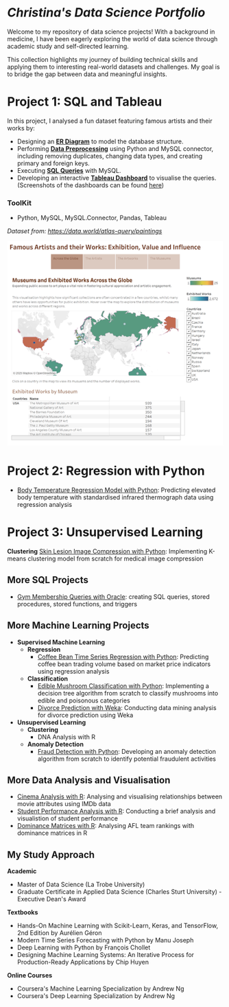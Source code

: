 # *Christina's Data Science Portfolio*
Welcome to my repository of data science projects! With a background in medicine, I have been eagerly exploring the world of data science through academic study and self-directed learning. 

This collection highlights my journey of building technical skills and applying them to interesting real-world datasets and challenges. My goal is to bridge the gap between data and meaningful insights.   

# Project 1: SQL and Tableau
In this project, I analysed a fun dataset featuring famous artists and their works by:
- Designing an [**ER Diagram**](Famous%20Paintings/Art%20ER%20Diagram.jpg) to model the database structure.
- Performing [**Data Preprocessing**](Famous%20Paintings/art_preprocessing.ipynb) using Python and MySQL connector, including removing duplicates, changing data types, and creating primary and foreign keys.
- Executing [**SQL Queries**](Famous%20Paintings/art%20sql.ipynb) with MySQL.
- Developing an interactive [**Tableau Dashboard**](https://public.tableau.com/views/FamousArtistsandtheirWorks/Art?:language=en-GB&:sid=&:redirect=auth&:display_count=n&:origin=viz_share_link) to visualise the queries. (Screenshots of the dashboards can be found [here](Dashboards/Famous%20Paintings/art%20dashboards.md))

### **ToolKit**
- Python, MySQL, MySQL.Connector, Pandas, Tableau

_Dataset from: https://data.world/atlas-query/paintings_

![](Famous%20Paintings/Story%201.png)

# Project 2: Regression with Python
- [Body Temperature Regression Model with Python](Infrared%20Thermography%20Regression.ipynb): Predicting elevated body temperature with standardised infrared thermograph data using regression analysis 

# Project 3: Unsupervised Learning 
**Clustering**
[Skin Lesion Image Compression with Python](Skin%20Lesion%20K-Means%20Clustering.ipynb): Implementing K-means clustering model from scratch for medical image compression

## More SQL Projects
  - [Gym Membership Queries with Oracle](Gym_SQL.ipynb): creating SQL queries, stored procedures, stored functions, and triggers
      
## More Machine Learning Projects
  - **Supervised Machine Learning**
    - **Regression**
      - [Coffee Bean Time Series Regression with Python](Coffee%20Bean%20Regression.ipynb): Predicting coffee bean trading volume based on market price indicators using regression analysis 
    - **Classification**
      - [Edible Mushroom Classification with Python](Mushroom%20Classification.ipynb): Implementing a decision tree algorithm from scratch to classify mushrooms into edible and poisonous categories
      - [Divorce Prediction with Weka](Divorce%20Prediction.ipynb): Conducting data mining analysis for divorce prediction using Weka
  - **Unsupervised Learning**
    - **Clustering**
      - DNA Analysis with R
    - **Anomaly Detection**
      - [Fraud Detection with Python](Transaction%20Fraud%20Anomaly%20Detection.ipynb): Developing an anomaly detection algorithm from scratch to identify potential fraudulent activities
 
## More Data Analysis and Visualisation
  - [Cinema Analysis with R](Data%20Analysis%20of%20IMDB%20Dataset.ipynb): Analysing and visualising relationships between movie attributes using IMDb data
  - [Student Performance Analysis with R](Data%20Analysis%20of%20Student%20Marks.ipynb): Conducting a brief analysis and visualistion of student performance
  - [Dominance Matrices with R](Dominance%20Matrices.ipynb): Analysing AFL team rankings with dominance matrices in R
  

## My Study Approach
**Academic**
- Master of Data Science (La Trobe University)
- Graduate Certificate in Applied Data Science (Charles Sturt University) - Executive Dean's Award

**Textbooks**
- Hands-On Machine Learning with Scikit-Learn, Keras, and TensorFlow, 2nd Edition by Aurélien Géron
- Modern Time Series Forecasting with Python by Manu Joseph
- Deep Learning with Python by François Chollet
- Designing Machine Learning Systems: An Iterative Process for Production-Ready Applications by Chip Huyen

**Online Courses**
- Coursera's Machine Learning Specialization by Andrew Ng
- Coursera's Deep Learning Specialization by Andrew Ng
